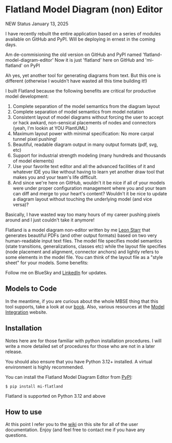 # Flatland Model Diagram (non) Editor

NEW Status January 13, 2025

I have recently rebuilt the entire application based on a series of modules available on GitHub and PyPI. 
Will be deploying in ernest in the coming days.

Am de-commisioning the old version on GitHub and PyPI named 'flatland-model-diagram-editor'
Now it is just 'flatland' here on GitHub and 'mi-flatland' on PyPI

Ah yes, yet another tool for generating diagrams from text. But this one is different (otherwise I wouldn't have wasted all this time building it!)

I built Flatland because the following benefits are critical for productive model development:

1. Complete separation of the model semantics from the diagram layout
2. Complete separation of model semantics from model notation
3. Consistent layout of model diagrams without forcing the user to accept or hack awkard, non-sensical placements of nodes and connectors (yeah, I'm lookin at YOU PlantUML)
4. Maximum layout power with minimal specification:  No more carpal tunnel pixel pushing!
5. Beautiful, readable diagram output in many output formats (pdf, svg, etc)
6. Support for industrial strength modeling (many hundreds and thousands of model elements)
7. Use your favorite text editor and all the advanced facilities of it and whatever IDE you like without having to learn yet another draw tool that makes you and your team's life difficult.
8. And since we're here on GitHub, wouldn't it be nice if all of your models were under proper configuration management where you and your team can diff and merge to your heart's content? Wouldn't it be nice to update a diagram layout without touching the underlying model (and vice versa)?

Basically, I have wasted way too many hours of my career pushing pixels around and I just couldn't take it anymore!

Flatland is a model diagram non-editor written by me [Leon Starr](mailto:leon_starr@modelint.com) that generates
beautiful PDFs (and other output formats) based on two very
human-readable input text files. The model file specifies model semantics
(state transitions, generalizations, classes etc)
while the layout file specifies (node placement and alignment, connector anchors) and lightly refers to some elements
in the model file. You can think of the layout file as a "style sheet" for your models.
Some benefits:

Follow me on BlueSky and [LinkedIn](https://linkedin.com/in/modelint) for updates.

## Models to Code

In the meantime, if you are curious about the whole MBSE thing that this tool supports, take a look at our [book](https://modelstocode.com).
Also, various resources at the [Model Integration](https://modelint.com/mbse) website.

## Installation

Notes here are for those familiar with python installation procedures.  I will write a more detailed set of procedures
for those who are not in a later release.

You should also ensure that you have Python 3.12+ installed. A virtual environment is highly recommended.

You can install the Flatland Model Diagram Editor from [PyPI](https://pypi.org/project/flatland-model-diagram-editor/):

    $ pip install mi-flatland

Flatland is supported on Python 3.12 and above

## How to use

At this point I refer you to the [wiki](https://github.com/modelint/flatland/wiki) on this site for all of the user documentation. Enjoy (and feel free to contact me if you have any questions.
